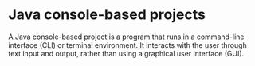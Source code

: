 # Java console-based projects
A Java console-based project is a program that runs in a command-line interface (CLI) or terminal environment. It interacts with the user through text input and output, rather than using a graphical user interface (GUI). 
